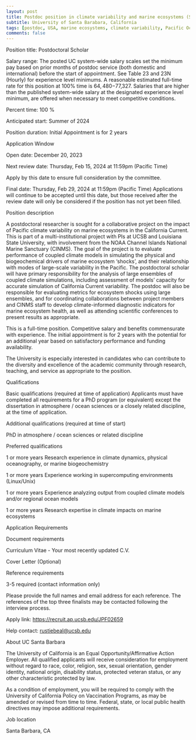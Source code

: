 ```yaml
---
layout: post
title: Postdoc position in climate variability and marine ecosystems (Santa Barabara, California)
subtitle: University of Santa Barabara, California
tags: [postdoc, USA, marine ecosystems, climate variability, Pacific Ocean]
comments: false
---
```

Position title: Postdoctoral Scholar

Salary range: The posted UC system-wide salary scales set the minimum pay
based on prior months of postdoc service (both domestic and international)
before the start of appointment. See Table 23 and 23N (Hourly) for
experience level minimums. A reasonable estimated full-time rate for this
position at 100% time is $64,480 -$77,327. Salaries that are higher than
the published system-wide salary at the designated experience level
minimum, are offered when necessary to meet competitive conditions.

Percent time: 100 %

Anticipated start: Summer of 2024

Position duration: Initial Appointment is for 2 years

Application Window

Open date: December 20, 2023

Next review date: Thursday, Feb 15, 2024 at 11:59pm (Pacific Time)

Apply by this date to ensure full consideration by the committee.

Final date: Thursday, Feb 29, 2024 at 11:59pm (Pacific Time)
Applications will continue to be accepted until this date, but those
received after the review date will only be considered if the position has
not yet been filled.

Position description

A postdoctoral researcher is sought for a collaborative project on the
impact of Pacific climate variability on marine ecosystems in the
California Current. This is part of a multi-institutional project with PIs
at UCSB and Louisiana State University, with involvement from the NOAA
Channel Islands National Marine Sanctuary (CINMS). The goal of the project
is to evaluate performance of coupled climate models in simulating the
physical and biogeochemical drivers of marine ecosystem ‘shocks’, and their
relationship with modes of large-scale variability in the Pacific. The
postdoctoral scholar will have primary responsibility for the analysis of
large ensembles of coupled climate simulations, including assessment of
models’ capacity for accurate simulation of California Current variability.
The postdoc will also be responsible for evaluating metrics for ecosystem
shocks using large ensembles, and for coordinating collaborations between
project members and CINMS staff to develop climate-informed diagnostic
indicators for marine ecosystem health, as well as attending scientific
conferences to present results as appropriate.

This is a full-time position. Competitive salary and benefits commensurate
with experience. The initial appointment is for 2 years with the potential
for an additional year based on satisfactory performance and funding
availability.

The University is especially interested in candidates who can contribute to
the diversity and excellence of the academic community through research,
teaching, and service as appropriate to the position.

Qualifications

Basic qualifications (required at time of application)
Applicants must have completed all requirements for a PhD program (or
equivalent) except the dissertation in atmosphere / ocean sciences or a
closely related discipline, at the time of application.

Additional qualifications (required at time of start)

PhD in atmosphere / ocean sciences or related discipline

Preferred qualifications

1 or more years Research experience in climate dynamics, physical
oceanography, or marine biogeochemistry

1 or more years Experience working in supercomputing environments
(Linux/Unix)

1 or more years Experience analyzing output from coupled climate models
and/or regional ocean models

1 or more years Research expertise in climate impacts on marine ecosystems

Application Requirements

Document requirements

Curriculum Vitae - Your most recently updated C.V.

Cover Letter (Optional)

Reference requirements

3-5 required (contact information only)

Please provide the full names and email address for each reference. The
references of the top three finalists may be contacted following the
interview process.

Apply link: https://recruit.ap.ucsb.edu/JPF02659

Help contact: rustiebeal@ucsb.edu

About UC Santa Barbara

The University of California is an Equal Opportunity/Affirmative Action
Employer. All qualified applicants will receive consideration for
employment without regard to race, color, religion, sex, sexual
orientation, gender identity, national origin, disability status, protected
veteran status, or any other characteristic protected by law.

As a condition of employment, you will be required to comply with the
University of California Policy on Vaccination Programs, as may be amended
or revised from time to time. Federal, state, or local public health
directives may impose additional requirements.

Job location

Santa Barbara, CA
